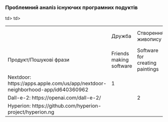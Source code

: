 ### Проблемний аналіз існуючих програмних подуктів

<table>
  <tbody>
    <tr>
      <td></td>
      <td>Дружба</td>
      <td>Створення живопису</td>
      <td>Освітленність навколишнього середовища</td>
      <td>Тип ліцензії</td>
      <td>Примітка</td>
    </tr>
      <td>Продукт/Пошукові фрази</td>
      <td>Friends making software</td>
      <td>Software for creating paintings</td>
      <td>Software for ambient lightning</td>
      <td></td>
      td></td>
    <tr>
      <td>Nextdoor: https://apps.apple.com/us/app/nextdoor-neighborhood-app/id640360962</td>
      <td>    1</td>
      <td></td>
      <td></td>
      <td>Free</td>
      td></td>
    </tr>
    <tr>
      <td>Dall-e-2: https://openai.com/dall-e-2/</td>
      <td></td>
      <td>2</td>
      <td></td>
      <td>Free</td>
      <td></td>
    </tr>
    <tr>
      <td>Hyperion: https://github.com/hyperion-project/hyperion.ng</td>
      <td></td>
      <td></td>
      <td>3</td>
      <td>Free</td>
      <td></td>
    </tr>
   </tbody
</table>
